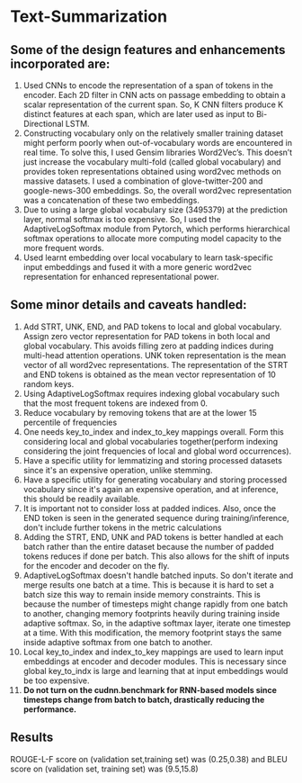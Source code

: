 # Text-Summarization
## Some of the design features and enhancements incorporated are:
1. Used CNNs to encode the representation of a span of tokens in the encoder. Each 2D filter in CNN acts on passage embedding to obtain a scalar representation of the current span. So, K CNN filters produce K distinct features at each span, which are later used as input to Bi-Directional LSTM.
2. Constructing vocabulary only on the relatively smaller training dataset might perform poorly when out-of-vocabulary words are encountered in real time. To solve this, I used Gensim libraries Word2Vec’s. This doesn’t just increase the vocabulary multi-fold (called global vocabulary) and provides token representations obtained using word2vec methods on massive datasets. I used a combination of glove-twitter-200 and google-news-300 embeddings. So, the overall word2vec representation was a concatenation of these two embeddings.
3. Due to using a large global vocabulary size (3495379) at the prediction layer, normal softmax is too expensive. So, I used the AdaptiveLogSoftmax module from Pytorch, which performs hierarchical softmax operations to allocate more computing model capacity to the more frequent words.
4. Used learnt embedding over local vocabulary to learn task-specific input embeddings and fused it with a more generic word2vec representation for enhanced representational power.


## Some minor details and caveats handled:
1. Add STRT, UNK, END, and PAD tokens to local and global vocabulary. Assign zero vector representation for PAD tokens in both local and global vocabulary. This avoids filling zero at padding indices during multi-head attention operations. UNK token representation is the mean vector of all word2vec representations. The representation of the STRT and END tokens is obtained as the mean vector representation of 10 random keys.
2. Using AdaptiveLogSoftmax requires indexing global vocabulary such that the most frequent tokens are indexed from 0.
3. Reduce vocabulary by removing tokens that are at the lower 15 percentile of frequencies
4. One needs key_to_index and index_to_key mappings overall. Form this considering local and global vocabularies together(perform indexing considering the joint frequencies of local and global word occurrences).
5. Have a specific utility for lemmatizing and storing processed datasets since it's an expensive operation, unlike stemming.
6. Have a specific utility for generating vocabulary and storing processed vocabulary since it's again an expensive operation, and at inference, this should be readily available.
7. It is important not to consider loss at padded indices. Also, once the END token is seen in the generated sequence during training/inference, don't include further tokens in the metric calculations
8. Adding the STRT, END, UNK and PAD tokens is better handled at each batch rather than the entire dataset because the number of padded tokens reduces if done per batch. This also allows for the shift of inputs for the encoder and decoder on the fly.
9. AdaptiveLogSoftmax doesn't handle batched inputs. So don't iterate and merge results one batch at a time. This is because it is hard to set a batch size this way to remain inside memory constraints. This is because the number of timesteps might change rapidly from one batch to another, changing memory footprints heavily during training inside adaptive softmax. So, in the adaptive softmax layer, iterate one timestep at a time. With this modification, the memory footprint stays the same inside adaptive softmax from one batch to another.
10. Local key_to_index and index_to_key mappings are used to learn input embeddings at encoder and decoder modules. This is necessary since global key_to_indx is large and learning that at input embeddings would be too expensive.
11. **Do not turn on the cudnn.benchmark for RNN-based models since timesteps change from batch to batch, drastically reducing the performance.**

## Results
ROUGE-L-F score on (validation set,training set) was (0.25,0.38) and BLEU score on (validation set, training set) was (9.5,15.8)
